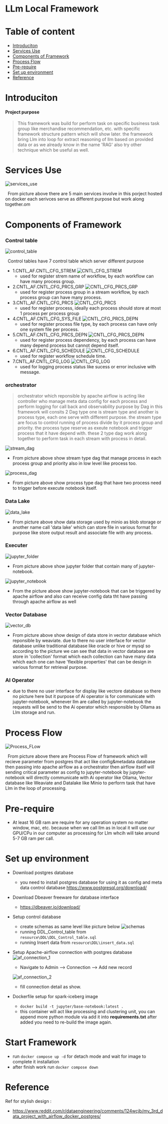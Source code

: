# LLm Local Framework

# Table of content
- [Introduciton](#Introduciton)
- [Services Use](#Services-Use)
- [Components of Framework](#Components-of-Framework)
- [Process Flow](#process-flow)
- [Pre-require](#pre-require)
- [Set up environment](#Set-up-environment)
- [Reference](#Reference)


# Introduciton
#### Project purpose
 > This framework was build for perform task on specific business task group like merchandise recommendation, etc. with specific framework structure pattern which will show later. the framework bring Llm into loop for extract reasoning of llm based on provided data or as we already know in the name 'RAG' also try other technique which be useful as well.
 

# Services Use

![services_use](resource/iamges/services_use.png "Services Use") 

&nbsp; From picture above there are 5 main services involve in this porject hosted on docker each serivces serve as different purpose but work along together.om 

# Components of Framework 

### Control table

![control_table](resource/iamges/control_table.png "Control table")

&nbsp; Control tables have 7 control table which server different purpose
- 1.CNTL_AF.CNTL_CFG_STREM
   ![CNTL_CFG_STREM](resource/iamges/cntl_strem.png "CNTL_CFG_STREM")
   - used for register strem name of workflow, by each workflow can have many process group.
- 2.CNTL_AF.CNTL_CFG_PRCS_GRP
   ![CNTL_CFG_PRCS_GRP](resource/iamges/cntl_prcs_grp.png "CNTL_CFG_PRCS_GRP")
   - used for register process group in a stream workflow, by each process group can have many process.
- 3.CNTL_AF.CNTL_CFG_PRCS
   ![CNTL_CFG_PRCS](resource/iamges/cntl_prcs.png "CNTL_CFG_PRCS")
   - used for register process, ideally each process should store at most 1 process per process group
- 4.CNTL_AF.CNTL_CFG_SYS_FILE
   ![CNTL_CFG_PRCS_DEPN](resource/iamges/cntl_sys_file.png "CNTL_CFG_PRCS_DEPN")
   - used for register process file type, by each process can have only one system file per process.
- 5.CNTL_AF.CNTL_CFG_PRCS_DEPN
   ![CNTL_CFG_PRCS_DEPN](resource/iamges/cntl_depn.png "CNTL_CFG_PRCS_DEPN")
   - used for register process dependency, by each process can have many depend process but cannot depend itself.
- 6.CNTL_AF.CNTL_CFG_SCHEDULE
   ![CNTL_CFG_SCHEDULE](resource/iamges/cntl_schedule.png "CNTL_CFG_SCHEDULE")
   - used for register workflow schedule time.
- 7.CNTL_AF.CNTL_CFG_LOG
   ![CNTL_CFG_LOG](resource/iamges/cntl_log.png "CNTL_CFG_LOG")
   - used for logging process status like sucess or error inclusive with message.

### orchestrator

 > orchestrator which reponsible by apache airflow is acting like controller who manage meta data config for each process and perform logging for call back and observability purpose by Dag in this framework will consits 2 Dag type one is stream type and another is process type, each one serve with different purpose. the stream type are focus to control running of process divide by it process group and priority. the process type reserve as exeute notebook and trigger process that it have depend with. these 2 type dag work along together to perform task in each stream with process in detail. 

   ![stream_dag](resource/iamges/stream_dag.png "stream_dag")
   - From picture above show stream type dag that manage process in each process group and priority also in low level like process too.

   ![process_dag](resource/iamges/process_dag.png "process_dag")
   - From picture above show process type dag that have two process need to trigger before execute notebook itself.

### Data Lake
   ![data_lake](resource/iamges/data_lake.png "data_lake")
   - From picture above show data storage used by minio as blob storage or another name call 'data lake' which can store file in various format for purpose like store output result and associate file with any process.


### Executer
   ![jupyter_folder](resource/iamges/jupyter_folder.png "jupyter_folder")
   - From picture above show jupyter folder that contain many of jupyter-notebook.


   ![jupyter_notebook](resource/iamges/jupyter_notebook.png "jupyter_notebook")
   - From the picture above show jupyter-notebook that can be triggered by apache airflow and also can receive config data tht have passing through apache airflow as well


### Vector Database
   ![vector_db](resource/iamges/vector_db.jpg "vector_db")
   - From picture above show design of data store in vector database which reponsible by weaviate. due to there no user interface for vector database unlike traditional database like oracle or hive or mysql so according to the picture we can see that data in vector database are store in 'collection' format which each collection can have many data which each one can have 'flexible properties' that can be design in various format for retrieval purpose.

### AI Operator
   - due to there no user interface for display like vectore database so there no picture here but it purpose of Ai operator is for communicate with jupyter-notebook, whenever llm are called by jupyter-notebook the requests will be send to the Ai operator which responsible by Ollama as Llm storage and run.


# Process Flow 

![Process_FLow](resource/iamges/process_flow.png "Process_FLow")

&nbsp; From picture above there are Process Flow of framework which will recieve parameter from postgres that act like config&metadata database then passing into apache airflow as a orchestrator then airflow itself will sending critical parameter as config to jupyter-notebook by jupyter-notebook will directly communicate with Ai operator like Ollama, Vector database like Weaviate and Datalake like Minio to perform task that have Llm in the loop of processing.

# Pre-require

- At least 16 GB ram are require for any operation system no matter window, mac, etc. because when we call llm as in local it will use our GPU/CPu in our computer as processing for Llm whcih will take around 5-7 GB ram per call.

# Set up environment
-  Download postgres database
   -  you need to install postgres database for using it as config and meta data control database https://www.postgresql.org/download/ 

- Download Dbeaver freeware for database interface
  - https://dbeaver.io/download/

- Setup control database 
   - create schemas as same level like picture below
   ![schemas](resource/iamges/schemas.png "schemas")
   - running DDL_Control_table from ```resource\DDL\DDL_Control_table.sql```
   - running Insert data from ```resource\DDL\insert_data.sql```

- Setup Apache-airflow connection with postgres database
   ![af_connection_1](resource/iamges/af_connection_1.png "af_connection_1")
   - Navigate to Admin --> Connection --> Add new record

   ![af_connection_2](resource/iamges/af_connection_2.png "af_connection_2")
   - fill connection detail as show.


-  Dockerfile setup for spark-iceberg image
   -  ```docker build -t jupyter/base-notebook:latest . ```
   -  this container will act like processing and clustering unit, you can append more python module via add it into **requirements.txt** after added you need to re-build the image again.

# Start Framework
- run ```docker compose up -d``` for detach mode and wait for image to complete it installation
- after finish work run ```docker compose down```


# Reference
Ref for stylish design : 
   - https://www.reddit.com/r/dataengineering/comments/124wcjb/my_3rd_data_project_with_airflow_docker_postgres/

 


 